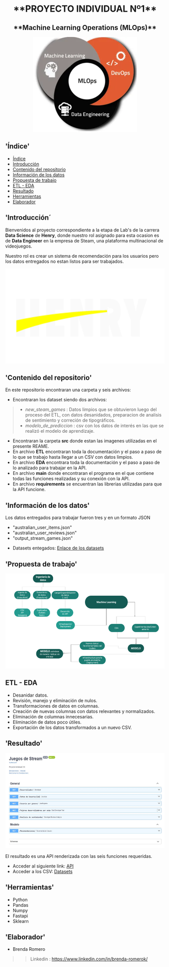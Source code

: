 <h1 align=center> <strong> **PROYECTO INDIVIDUAL Nº1** </strong> </h1>

<h2 align="center"> **Machine Learning Operations (MLOps)** </h2>

<p align="center">
<img src='src\ML-dev-DE.png' height=300>
</p>

## 'Índice'
- [Índice](#índice)
- [Introducción ](#introducción-)
- [Contenido del repositorio ](#contenido-del-repositorio-)
- [Información de los datos ](#información-de-los-datos-)
- [Propuesta de trabajo ](#propuesta-de-trabajo-)
- [ETL - EDA ](#etl---eda-)
- [Resultado ](#resultado-)
- [Herramientas ](#herramientas-)
- [Elaborador ](#elaborador-)


## 'Introducción´ <a name="introduccion"></a>
Bienvenidos al proyecto correspondiente a la etapa de Lab's de la carrera **Data Science** de **Henry**, donde nuestro rol asignado para esta ocasion es de **Data Engineer** en la empresa de Steam, una plataforma multinacional de videojuegos. 

Nuestro rol es crear un sistema de recomendación para los usuarios pero los datos entregados no estan listos para ser trabajados.



<p align="center">
  <img src='src\henry.png' height=300>
</p>

## 'Contenido del repositorio' <a name="contenido"></a>
En este repositorio encontraran una carpeta y seis archivos:

* Encontraran los dataset siendo dos archivos:
> * *new_steam_games* : Datos limpios que se obtuvieron luego del proceso del ETL, con datos desanidados, preparacion de analisis de sentimiento y correción de tipográficos.
> * *modelo_de_prediccion* : csv con los datos de interés en las que se realizó el modelo de aprendizaje.
* Encontraran la carpeta **src** donde estan las imagenes utilizadas en el presente REAME.
* En archivo **ETL** encontraran toda la documentación y el paso a paso de lo que se trabajo hasta llegar a un CSV con datos limpios.
* En archivo **EDA** encontrara toda la documentación y el paso a paso de lo analizado para trabajar en la API.
* En archivo **main** donde encontraran el programa en el que contiene todas las funciones realizadas y su conexión con la API.
* En archivo **requirements** se encuentran las librerias utilizadas para que la API funcione.


## 'Información de los datos' <a name="informacion"></a>
Los datos entregados para trabajar fueron tres y en un formato JSON
* "australian_user_items.json"
* "australian_user_reviews.json"
* "output_stream_games.json"

- Datasets entegados: [Enlace de los datasets](https://drive.google.com/drive/folders/1vHwfk7OJ_vb8Ar3DUzuyW6vUmpLGSMUq?usp=drive_link)

## 'Propuesta de trabajo' <a name="propuesta"></a>

<p align="center">
  <img src='src\Procesos.png' height=300>
</p>

## ETL - EDA <a name="etl-eda"></a>

- Desanidar datos.
- Revisión, manejo y eliminación de nulos.
- Transformaciones de datos en columnas.
- Creación de nuevas columnas con datos relevantes y normalizados.
- Eliminación de columnas innecesarias.
- Eliminación de datos poco útiles.
- Exportación de los datos transformados a un nuevo CSV.

## 'Resultado' <a name="resultado"></a>

<p align="center">
  <img src='src\API.jpeg' height=300>
</p>

El resultado es una API renderizada con las seis funciones requeridas.

- Acceder al siguiente link: [API]()
- Acceder a los CSV: [Datasets](https://drive.google.com/drive/folders/1Y7QCXQIjiI6eD7Gh7VLCbUlMdZ5cjhvi?usp=drive_link)

## 'Herramientas' <a name="herramientas"></a>

- Python
- Pandas
- Numpy
- Fastapi
- Sklearn

## 'Elaborador' <a name="elaborador"></a>

* Brenda Romero

>> Linkedin : https://www.linkedin.com/in/brenda-romerok/